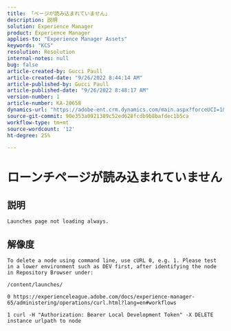 ```yaml
---
title: 「ページが読み込まれていません」
description: 説明
solution: Experience Manager
product: Experience Manager
applies-to: "Experience Manager Assets"
keywords: "KCS"
resolution: Resolution
internal-notes: null
bug: false
article-created-by: Gucci Paull
article-created-date: "9/26/2022 8:44:14 AM"
article-published-by: Gucci Paull
article-published-date: "9/26/2022 8:48:17 AM"
version-number: 1
article-number: KA-20658
dynamics-url: "https://adobe-ent.crm.dynamics.com/main.aspx?forceUCI=1&pagetype=entityrecord&etn=knowledgearticle&id=692ed75e-773d-ed11-9db1-0022480867bd"
source-git-commit: 90e353a0921389c52ed628fcdb9b8bafdec1b5ca
workflow-type: tm+mt
source-wordcount: '12'
ht-degree: 25%

---
```


# ローンチページが読み込まれていません

## 説明


`Launches page not loading always.`


## 解像度


`To delete a node using command line, use cURL 0, e.g. 1. Please test in a lower environment such as DEV first, after identifying the node in Repository Browser under:`

`/content/launches/`

`0 https://experienceleague.adobe.com/docs/experience-manager-65/administering/operations/curl.html?lang=en#workflows`

`1 curl -H "Authorization: Bearer Local Development Token" -X DELETE instance urlpath to node`
